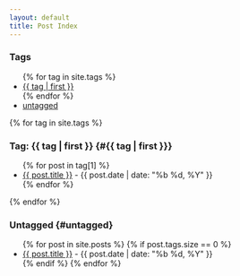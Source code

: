 ```yaml
---
layout: default
title: Post Index
---
```

### Tags

<ul>
{% for tag in site.tags %}
  <li>
    <a href="#{{ tag | first }}">{{ tag | first }}</a>
  </li>
{% endfor %}
  <li><a href="#untagged">untagged</a></li>
</ul>

{% for tag in site.tags %}

### Tag: {{ tag | first }} {#{{ tag | first }}}

<ul>
  {% for post in tag[1] %}
    <li>
      <a href="{{ post.url }}">{{ post.title }}</a> - {{ post.date | date: "%b %d, %Y" }}
    </li>
  {% endfor %}
</ul>

{% endfor %}

### Untagged {#untagged}

<ul>
  {% for post in site.posts %}
    {% if post.tags.size == 0 %}
      <li>
        <a href="{{ post.url }}">{{ post.title }}</a> - {{ post.date | date: "%b %d, %Y" }}
      </li>
    {% endif %}
  {% endfor %}
</ul>
